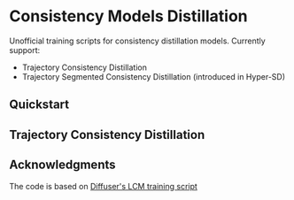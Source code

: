# Consistency Models Distillation
Unofficial training scripts for consistency distillation models. Currently support:
- Trajectory Consistency Distillation 
- Trajectory Segmented Consistency Distillation (introduced in Hyper-SD)

## Quickstart

## Trajectory Consistency Distillation

## Acknowledgments
The code is based on [Diffuser's LCM training script](https://github.com/huggingface/diffusers/tree/main/examples/consistency_distillation)

